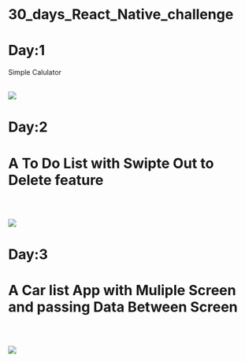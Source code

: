 # 30_days_React_Native_challenge

<h1>Day:1</h1>
<p>Simple Calulator</p>
<br>
<img src='#' />


<h1>Day:2<h1>
  <p>A To Do List with Swipte Out to Delete feature</p>
<br>
<img src='#' />
  
<h1>Day:3<h1>
  <p>A Car list App with Muliple Screen and passing Data Between Screen</p>
<br>
<img src='#' />

